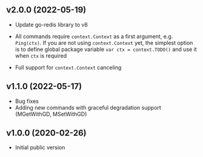 ## v2.0.0 (2022-05-19)

- Update go-redis library to v8

- All commands require `context.Context` as a first argument, e.g. `Ping(ctx)`. If you are not
  using `context.Context` yet, the simplest option is to define global package variable
  `var ctx = context.TODO()` and use it when `ctx` is required

- Full support for `context.Context` canceling

## v1.1.0 (2022-05-17)

- Bug fixes
- Adding new commands with graceful degradation support (MGetWithGD, MSetWithGD)

## v1.0.0 (2020-02-26)

- Initial public version